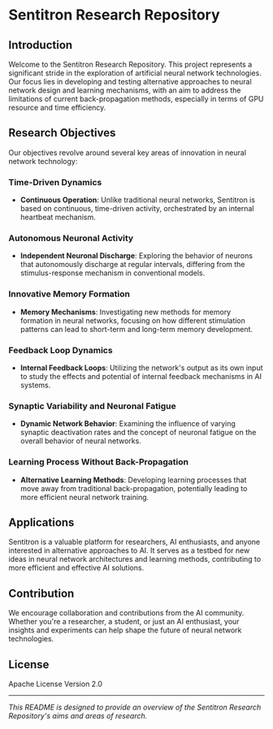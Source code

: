 # Sentitron Research Repository

## Introduction
Welcome to the Sentitron Research Repository. This project represents a significant stride in the exploration of artificial neural network technologies. Our focus lies in developing and testing alternative approaches to neural network design and learning mechanisms, with an aim to address the limitations of current back-propagation methods, especially in terms of GPU resource and time efficiency.

## Research Objectives
Our objectives revolve around several key areas of innovation in neural network technology:

### Time-Driven Dynamics
- **Continuous Operation**: Unlike traditional neural networks, Sentitron is based on continuous, time-driven activity, orchestrated by an internal heartbeat mechanism.

### Autonomous Neuronal Activity
- **Independent Neuronal Discharge**: Exploring the behavior of neurons that autonomously discharge at regular intervals, differing from the stimulus-response mechanism in conventional models.

### Innovative Memory Formation
- **Memory Mechanisms**: Investigating new methods for memory formation in neural networks, focusing on how different stimulation patterns can lead to short-term and long-term memory development.

### Feedback Loop Dynamics
- **Internal Feedback Loops**: Utilizing the network's output as its own input to study the effects and potential of internal feedback mechanisms in AI systems.

### Synaptic Variability and Neuronal Fatigue
- **Dynamic Network Behavior**: Examining the influence of varying synaptic deactivation rates and the concept of neuronal fatigue on the overall behavior of neural networks.

### Learning Process Without Back-Propagation
- **Alternative Learning Methods**: Developing learning processes that move away from traditional back-propagation, potentially leading to more efficient neural network training.

## Applications
Sentitron is a valuable platform for researchers, AI enthusiasts, and anyone interested in alternative approaches to AI. It serves as a testbed for new ideas in neural network architectures and learning methods, contributing to more efficient and effective AI solutions.

## Contribution
We encourage collaboration and contributions from the AI community. Whether you're a researcher, a student, or just an AI enthusiast, your insights and experiments can help shape the future of neural network technologies.

## License
Apache License Version 2.0


---
*This README is designed to provide an overview of the Sentitron Research Repository's aims and areas of research.*
